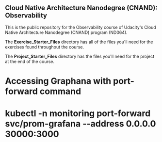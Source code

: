## Cloud Native Architecture Nanodegree (CNAND): Observability

This is the public repository for the Observability course of Udacity's Cloud Native Architecture Nanodegree (CNAND) program (ND064).

The  **Exercise_Starter_Files** directory has all of the files you'll need for the exercises found throughout the course.

The **Project_Starter_Files** directory has the files you'll need for the project at the end of the course.

# Accessing Graphana with port-forward command
# kubectl -n monitoring port-forward svc/prom-grafana --address 0.0.0.0 30000:3000
